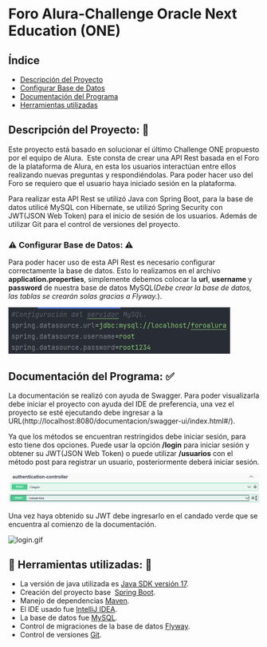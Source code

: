 # Foro Alura-Challenge Oracle Next Education (ONE)
## Índice
- [Descripción del Proyecto](#descripción-del-proyecto-page_facing_up)
- [Configurar Base de Datos](#warning-configurar-base-de-datos-warning)
- [Documentación del Programa](#documentación-del-programa-white_check_mark)
- [Herramientas utilizadas](#hammer-herramientas-utilizadas-wrench)

## **Descripción del Proyecto:** :page_facing_up:
Este proyecto está basado en solucionar el último Challenge ONE propuesto por el equipo de Alura. 
Este consta de crear una API Rest basada en el Foro de la plataforma de Alura, en esta los usuarios interactúan entre ellos realizando nuevas preguntas y respondiéndolas.
Para poder hacer uso del Foro se requiero que el usuario haya iniciado sesión en la plataforma.

Para realizar esta API Rest se utilizó Java con Spring Boot, para la base de datos utilicé MySQL con Hibernate, se utilizó Spring Security con JWT(JSON Web Token) para el inicio de sesión de los usuarios. Además de utilizar Git para el control de versiones del proyecto.

### :warning: Configurar Base de Datos: :warning:
Para poder hacer uso de esta API Rest es necesario configurar correctamente la base de datos. Esto lo realizamos en el archivo **application.properties**, simplemente debemos colocar la **url**,  **username** y **password** de nuestra base de datos MySQL(*Debe crear la base de datos, las tablas se crearán solas gracias a Flyway.*).

![configuracion_DataBase.png](media%2Fconfiguracion_DataBase.png)

## **Documentación del Programa:** :white_check_mark:
La documentación se realizó con ayuda de Swagger.
Para poder visualizarla debe iniciar el proyecto con ayuda del IDE de preferencia, una vez el proyecto se esté ejecutando debe ingresar a la URL(http://localhost:8080/documentacion/swagger-ui/index.html#/).

Ya que los métodos se encuentran restringidos debe iniciar sesión, para esto tiene dos opciones. Puede usar la opción **/login** para iniciar sesión y obtener su JWT(JSON Web Token) o puede utilizar **/usuarios** con el método post para registrar un usuario, posteriormente deberá iniciar sesión.

![login.png](media%2Flogin.png)
![registrarse.png](media%2Fregistrarse.png)

Una vez haya obtenido su JWT debe ingresarlo en el candado verde que se encuentra al comienzo de la documentación.

![login.gif](media%2Flogin.gif)


## :hammer: **Herramientas utilizadas:** :wrench:
- La versión de java utilizada es [Java SDK versión 17](https://www.oracle.com/java/technologies/downloads/#java17).
- Creación del proyecto base  [Spring Boot](https://start.spring.io/;).
- Manejo de dependencias [Maven](https://maven.apache.org/).
- El IDE usado fue [IntelliJ IDEA](https://www.jetbrains.com/idea/).
- La base de datos fue [MySQL](https://www.mysql.com/).
- Control de migraciones de la base de datos [Flyway](https://flywaydb.org/).
- Control de versiones [Git](https://git-scm.com/).
